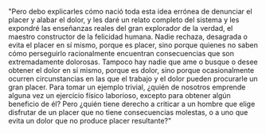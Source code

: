 "Pero debo explicarles cómo nació toda esta idea errónea de denunciar el placer y alabar el dolor,
y les daré un relato completo del sistema y les expondré las enseñanzas reales del gran explorador
de la verdad, el maestro constructor de la felicidad humana. Nadie rechaza, desagrada o evita el 
placer en sí mismo, porque es placer, sino porque quienes no saben cómo perseguirlo 
racionalmente encuentran consecuencias que son extremadamente dolorosas. Tampoco hay nadie que ame
o busque o desee obtener el dolor en sí mismo, porque es dolor, sino porque ocasionalmente
ocurren circunstancias en las que el trabajo y el dolor pueden procurarle un gran placer.
Para tomar un ejemplo trivial, ¿quién de nosotros emprende alguna vez un ejercicio físico
laborioso, excepto para obtener algún beneficio de él? Pero ¿quién tiene derecho a criticar a un
hombre que elige disfrutar de un placer que no tiene consecuencias molestas, o a uno que evita un
dolor que no produce placer resultante?"
